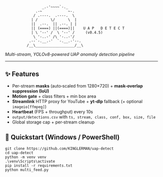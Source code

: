                      _.-'~~~~`-._
                  .-~            ~-.
                 / .----.  .----.  \
                | /      \/      \  |
                ||  .--.  || .--. | |
                || (====) ||(====)||    U A P   D E T E C T
                | \ '--' /  \ '--' /     (v0.4.5)
                 \ '-..-' /\ '-..-'/
               .--`-.__.-'  `-.__.-'--.
              /__\__________________/__\

*Multi-stream, YOLOv8-powered UAP anomaly detection pipeline*

---
## ✨ Features
- Per-stream **masks** (auto‑scaled from 1280×720) + **mask-overlap suppression (IoU)**
- **Motion gate** + class filters + min box area
- **Streamlink** HTTP proxy for YouTube + **yt‑dlp** fallback (+ optional `imageio[ffmpeg]`)
- **Heartbeat** (FPS + throughput) every 10s
- `output/detections.csv` with `ts, stream, class, conf, box, size, file`
- Global storage cap + per‑stream cleanup

## 🚀 Quickstart (Windows / PowerShell)
```pwsh
git clone https://github.com/KINGLERMAN/uap-detect
cd uap-detect
python -m venv venv
.\venv\Scripts\activate
pip install -r requirements.txt
python multi_feed.py